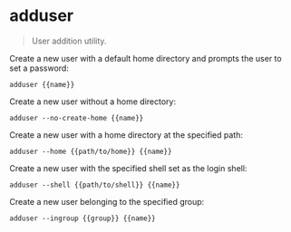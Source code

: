 adduser
=======

> User addition utility.

Create a new user with a default home directory and prompts the user to set a password:

    adduser {{name}}

Create a new user without a home directory:

    adduser --no-create-home {{name}}

Create a new user with a home directory at the specified path:

    adduser --home {{path/to/home}} {{name}}

Create a new user with the specified shell set as the login shell:

    adduser --shell {{path/to/shell}} {{name}}

Create a new user belonging to the specified group:

    adduser --ingroup {{group}} {{name}}
